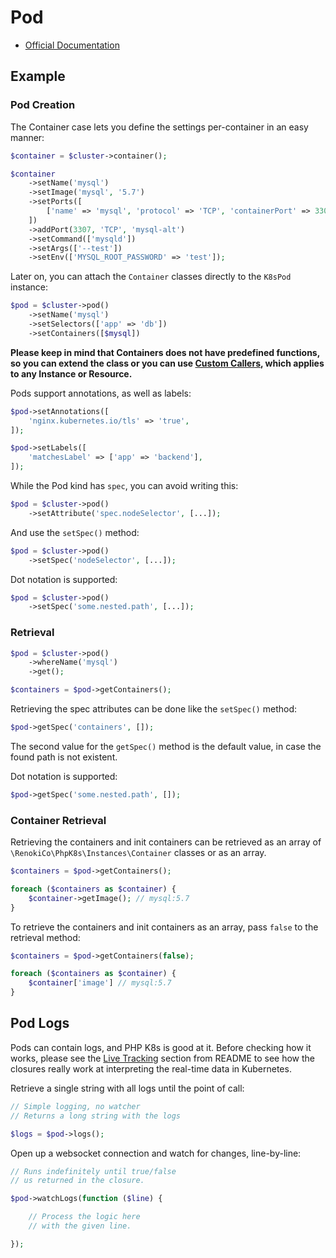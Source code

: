 # Pod

- [Official Documentation](https://kubernetes.io/docs/tasks/configure-pod-container/)

## Example

### Pod Creation

The Container case lets you define the settings per-container in an easy manner:

```php
$container = $cluster->container();

$container
    ->setName('mysql')
    ->setImage('mysql', '5.7')
    ->setPorts([
        ['name' => 'mysql', 'protocol' => 'TCP', 'containerPort' => 3306],
    ])
    ->addPort(3307, 'TCP', 'mysql-alt')
    ->setCommand(['mysqld'])
    ->setArgs(['--test'])
    ->setEnv(['MYSQL_ROOT_PASSWORD' => 'test']);
```

Later on, you can attach the `Container` classes directly to the `K8sPod` instance:

```php
$pod = $cluster->pod()
    ->setName('mysql')
    ->setSelectors(['app' => 'db'])
    ->setContainers([$mysql])
```

**Please keep in mind that Containers does not have predefined functions, so you can extend the class or you can use [Custom Callers](Resource.md#custom-callers), which applies to any Instance or Resource.**

Pods support annotations, as well as labels:

```php
$pod->setAnnotations([
    'nginx.kubernetes.io/tls' => 'true',
]);
```

```php
$pod->setLabels([
    'matchesLabel' => ['app' => 'backend'],
]);
```

While the Pod kind has `spec`, you can avoid writing this:

```php
$pod = $cluster->pod()
    ->setAttribute('spec.nodeSelector', [...]);
```

And use the `setSpec()` method:

```php
$pod = $cluster->pod()
    ->setSpec('nodeSelector', [...]);
```

Dot notation is supported:

```php
$pod = $cluster->pod()
    ->setSpec('some.nested.path', [...]);
```

### Retrieval

```php
$pod = $cluster->pod()
    ->whereName('mysql')
    ->get();

$containers = $pod->getContainers();
```

Retrieving the spec attributes can be done like the `setSpec()` method:

```php
$pod->getSpec('containers', []);
```

The second value for the `getSpec()` method is the default value, in case the found path is not existent.

Dot notation is supported:

```php
$pod->getSpec('some.nested.path', []);
```

### Container Retrieval

Retrieving the containers and init containers can be retrieved as an array of `\RenokiCo\PhpK8s\Instances\Container` classes or as an array.

```php
$containers = $pod->getContainers();

foreach ($containers as $container) {
    $container->getImage(); // mysql:5.7
}
```

To retrieve the containers and init containers as an array, pass `false` to the retrieval method:

```php
$containers = $pod->getContainers(false);

foreach ($containers as $container) {
    $container['image'] // mysql:5.7
}
```

## Pod Logs

Pods can contain logs, and PHP K8s is good at it. Before checking how it works, please see the [Live Tracking](../../README.md#live-tracking) section from README to see how the closures really work at interpreting the real-time data in Kubernetes.

Retrieve a single string with all logs until the point of call:

```php
// Simple logging, no watcher
// Returns a long string with the logs

$logs = $pod->logs();
```

Open up a websocket connection and watch for changes, line-by-line:

```php
// Runs indefinitely until true/false
// us returned in the closure.

$pod->watchLogs(function ($line) {

    // Process the logic here
    // with the given line.

});
```
